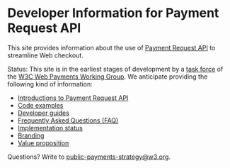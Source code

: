 
# Developer Information for Payment Request API

This site provides information about the use of [Payment Request API](https://www.w3.org/TR/payment-request/) to streamline Web checkout. 

Status: This site is in the earliest stages of development by a [task force](https://github.com/w3c/webpayments/wiki/Adoption2017) of the [W3C Web Payments Working Group](http://www.w3.org/Payments/WG/). We anticipate providing the following kind of information:

* [Introductions to Payment Request API](https://github.com/w3c/payment-request-info/wiki/Introductions)
* [Code examples](https://github.com/w3c/payment-request-info/wiki/CodeExamples)
* [Developer guides](https://github.com/w3c/payment-request-info/wiki/DeveloperGuides)
* [Frequently Asked Questions (FAQ)](https://github.com/w3c/payment-request-info/wiki/FAQ)
* [Implementation status](https://github.com/w3c/payment-request-info/wiki/ImplementationStatus)
* [Branding](https://github.com/w3c/payment-request-info/wiki/Branding)
* [Value proposition](https://github.com/w3c/payment-request-info/wiki/ValueProposition)

Questions? Write to public-payments-strategy@w3.org.

